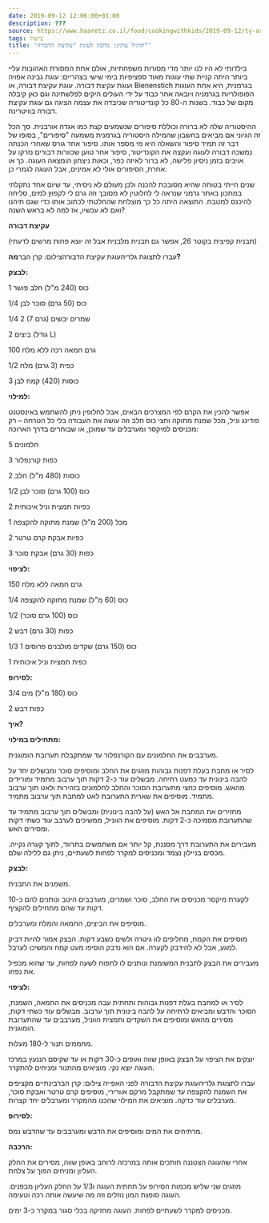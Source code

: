 ```yaml
---
date: 2019-09-12 12:06:00+03:00
description: ???
source: https://www.haaretz.co.il/food/cookingwithkids/2019-09-12/ty-article/0000017f-f8a7-d2d5-a9ff-f8afb5840000
tags: בישול
title: 'תרגיל עוקץ: מתכון לעוגת "עקיצת הדבורה"'
---
```


בילדותי לא היו לנו יותר מדי מסורות משפחתיות, אולם אחת המסורת האהובות עליי ביותר היתה קניית שתי עוגות מאוד ספציפיות בימי שישי בצהריים: עוגת גבינה אפויה ועוגת עקיצת דבורה. עוגת עקיצת דבורה, או Bienenstich בגרמנית, היא אחת העוגות הפופולריות בגרמניה ויובאה אחר כבוד על ידי העולים היקים לפלשתינה וגם כאן קיבלה מקום של כבוד. בשנות ה-80 כל קונדיטוריה שכיבדה את עצמה הציגה גם עוגת עקיצת דבורה בוויטרינה.

ההיסטוריה שלה לא ברורה וכוללת סיפורים שנשמעים קצת כמו אגדה אורבנית. סך הכל זה הגיוני אם מביאים בחשבון שהמילה היסטוריה בגרמנית משמעה "סיפורים", בסופו של דבר זה תמיד סיפור והשאלה היא מי מספר אותו. סיפור אחד גורס שאחרי הכנתה נמשכה דבורה לעוגה ועקצה את הקונדיטור, סיפור אחר טוען שכוורות דבורים נזרקו על אויבים בזמן ניסיון פלישה, לא ברור לאיזה כפר, וכאות ניצחון הומצאה העוגה. כך או אחרת, הסיפורים אולי לא אמינים, אבל העוגה לגמרי כן.

שנים הייתי בטוחה שהיא מסובכת להכנה ולכן מעולם לא ניסיתי, עד שיום אחד נתקלתי במתכון באתר גרמני שנראה לי לחלוטין לא מסובך וזה גרם לי לקפוץ למים, סליחה להיכנס למטבח. התוצאה היתה כל כך מוצלחת שהחלטתי לכתוב אותו כדי שגם תיהנו ואם לא עכשיו, אז למה לא בראש השנה? 

**עקיצת דבורה**

(תבנית קפיצית בקוטר 26, אפשר גם תבנית מלבנית אבל זה יוצא פחות מרשים לדעתי)

 עברו לתצוגת גלריהעוגת עקיצת הדבורהצילום: קרן הבר**מה?**

**לבצק:**

1 כוס (240 מ"ל) חלב פושר

1/4 כוס (50 גרם) סוכר לבן

1/4 2 (7 גרם) שמרים יבשים

2 ביצים (גודל L)

100 גרם חמאה רכה ללא מלח

1/2 כפית (3 גרם) מלח

3 כוסות (420) קמח לבן

**למילוי:**

אפשר להכין את הקרם לפי המצרכים הבאים, אבל לחלופין ניתן להשתמש באינסטנט פודינג וניל, מכל שמנת מתוקה וחצי כוס חלב וזה עושה את העבודה בלי כל הטרחה – רק מכניסים למיקסר ומערבלים עד שמוכן, או שבוחרים בדרך הארוכה:

5 חלמונים

3 כפות קורנפלור

2 כוסות (480 מ"ל) חלב

1/2 כוס (100 גרם) סוכר לבן

2 כפיות תמצית וניל איכותית

1 מכל (200 מ"ל) שמנת מתוקה להקצפה

2 כפיות אבקת קרם טרטר

3 כפות (30 גרם) אבקת סוכר

**לציפוי:**

150 גרם חמאה ללא מלח

1/4 כוס (60 מ"ל) שמנת מתוקה להקצפה

1/2 כוס (100 גרם סוכר)

2 כפות (30 גרם) דבש

1/3 1 כוס (150 גרם) שקדים מולבנים פרוסים

1 כפית תמצית וניל איכותית

**לסירופ:**

3/4 כוס (180 מ"ל) מים

2 כפות דבש

**איך?**

**מתחילים במילוי:**

מערבבים את החלמונים עם הקורנפלור עד שמתקבלת תערובת הומוגנית.

לסיר או מחבת בעלת דפנות גבוהות מוזגים את החלב ומוסיפים סוכר ומבשלים יחד על להבה בינונית עד כמעט רתיחה. מבשלים עוד כ-2 דקות תוך ערבוב מתמיד ומורידים מהאש. מוסיפים כחצי מתערובת הסוכר והחלב לחלמונים בזהירות ולאט תוך ערבוב מתמיד. מוסיפים את שארית התערובת לאט למחבת תוך ערבוב מתמיד.

מחזירים את המחבת אל האש (על להבה בינונית) ומבשלים תוך ערבוב מתמיד עד שהתערובת מסמיכה כ-2 דקות. מוסיפים את הווניל, ממשיכים לערבב עוד כשתי דקות ומסירים האש.

מעבירים את התערובת דרך מסננת, קל יותר אם משתמשים בתרווד, לתוך קערה נקייה. מכסים בניילון נצמד ומכניסים למקרר לפחות לשעתיים, ניתן גם ללילה שלם.

**לבצק:**

משמנים את התבנית.

לקערת מיקסר מכניסים את החלב, סוכר ושמרים, מערבבים היטב ונותנים להם כ-10 דקות עד שהם מתחילים להקציף.

מוסיפים את הביצים, החמאה והמלח ומערבלים.

מוסיפים את הקמח, מחליפים לוו גיטרה ולשים כשבע דקות. הבצק אמור להיות דביק למגע, אבל לא להידבק לקערה. אם הוא נדבק הוסיפו מעט קמח והמשיכו לערבל.

מעבירים את הבצק לתבנית המשומנת ונותנים לו לתפוח לשעה לפחות, עד שהוא מכפיל את נפחו.

**לציפוי:**

לסיר או למחבת בעלת דפנות גבוהות ותחתית עבה מכניסים את החמאה, השמנת, הסוכר והדבש ומביאים לרתיחה על להבה בינונית תוך ערבוב. מבשלים עוד כשתי דקות, מסירים מהאש ומוסיפים את השקדים ותמצית הווניל, מערבבים עד שהתערובת הומוגנית.

מחממים תנור ל-180 מעלות.

יוצקים את הציפוי על הבצק באופן שווה ואופים כ-30 דקות או עד שקיסם הננעץ במרכז העוגה יוצא נקי. מוציאים מהתנור ומניחים להתקרר.

 עברו לתצוגת גלריהעוגת עקיצת הדבורה לפני האפייה צילום: קרן הברבינתיים מקציפים את השמנת להקצפה עד שמתקבל מרקם אוורירי, מוסיפים קרם טרטר ואבקת סוכר, מערבלים עוד כדקה. מוציאים את המילוי שהכנו מהמקרר ומערבלים יחד קצרות.

**לסירופ:**

מרתיחים את המים ומוסיפים את הדבש ומערבבים עד שהדבש נמס.

**הרכבה:**

אחרי שהעוגה הצטננה חותכים אותה במרכזה לרוחב באופן שווה, מסירים את החלק העליון ומניחים הפוך על צלחת.

מוזגים שני שליש מכמות הסירופ על תחתית העוגה ו1/3 על החלק העליון מבפנים. העוגה סופגת המון נוזלים וזה מה שיעשה אותה רכה וטעימה.

מכניסים למקרר לשעתיים לפחות. העוגה מחזיקה בכלי סגור במקרר כ-3 ימים.